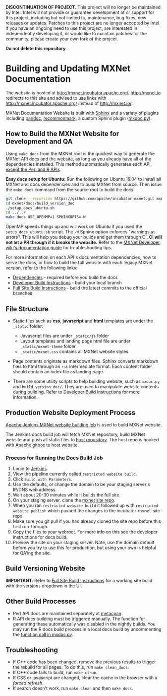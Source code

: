 **DISCONTINUATION OF PROJECT.**  This project will no longer be maintained by Intel.  Intel will not provide or guarantee development of or support for this project, including but not limited to, maintenance, bug fixes, new releases or updates.  Patches to this project are no longer accepted by Intel. If you have an ongoing need to use this project, are interested in independently developing it, or would like to maintain patches for the community, please create your own fork of the project.

**Do not delete this repository**

# Building and Updating MXNet Documentation

The website is hosted at http://mxnet.incubator.apache.org/.
http://mxnet.io redirects to this site and advised to use links with http://mxnet.incubator.apache.org/ instead of http://mxnet.io/.

MXNet Documentation Website is built with [Sphinx](http://www.sphinx-doc.org) and a variety of plugins including [pandoc](https://pandoc.org/), [recommonmark](https://github.com/rtfd/recommonmark), a custom Sphinx plugin ([mxdoc.py](https://github.com/apache/incubator-mxnet/blob/master/docs/mxdoc.py)).


## How to Build the MXNet Website for Development and QA

Using `make docs` from the MXNet root is the quickest way to generate the MXNet API docs and the website, as long as you already have all of the dependencies installed. This method automatically generates each API, [except the Perl and R APIs](#other-build-processes).

**Easy docs setup for Ubuntu:** Run the following on Ubuntu 16.04 to install all MXNet and docs dependencies and to build MXNet from source. Then issue the `make docs` command from the source root to build the docs.

```bash
git clone --recursive https://github.com/apache/incubator-mxnet.git mxnet
cd mxnet/docs/build_version_doc
./setup_docs_ubuntu.sh
cd ../../
make docs USE_OPENMP=1 SPHINXOPTS=-W
```

OpenMP speeds things up and will work on Ubuntu if you used the `setup_docs_ubuntu.sh` script.
The `-W` Sphinx option enforces "warnings as errors". This will help you debug your builds and get them through CI.
**CI will not let a PR through if it breaks the website.** Refer to the [MXNet Developer wiki's documentation guide](https://cwiki.apache.org/confluence/display/MXNET/Documentation+Guide) for troubleshooting tips.

For more information on each API's documentation dependencies, how to serve the docs, or how to build the full website with each legacy MXNet version, refer to the following links:

* [Dependencies](https://github.com/apache/incubator-mxnet/tree/master/docs/build_version_doc#dependencies) - required before you build the docs
* [Developer Build Instructions](https://github.com/apache/incubator-mxnet/tree/master/docs/build_version_doc#developer-instructions) - build your local branch
* [Full Site Build Instructions](https://github.com/apache/incubator-mxnet/tree/master/docs/build_version_doc#full-website-build) - build the latest commits to the official branches


## File Structure

* Static files such as **css**, **javascript** and **html** templates are under the `_static` folder:
  - Javascript files are under `_static/js` folder
  - Layout templates and landing page html file are under `_static/mxnet-theme` folder
  - `_static/mxnet.css` contains all MXNet website styles

* Page contents originate as markdown files. Sphinx converts markdown files to html through an `rst` intermediate format. Each content folder should contain an index file as landing page.

* There are some utility scripts to help building website, such as `mxdoc.py` and `build_version_doc/`. They are used to manipulate website contents during building. Refer to [Developer Build Instructions](https://github.com/apache/incubator-mxnet/tree/master/docs/build_version_doc#developer-instructions) for more information.


## Production Website Deployment Process

[Apache Jenkins MXNet website building job](https://builds.apache.org/job/incubator-mxnet-build-site/) is used to build MXNet website.

The Jenkins docs build job will fetch MXNet repository, build MXNet website and push all static files to [host repository](https://github.com/apache/incubator-mxnet-site.git).
The host repo is hooked with [Apache gitbox](https://gitbox.apache.org/repos/asf?p=incubator-mxnet-site.git;a=summary) to host website.

### Process for Running the Docs Build Job

1. Login to [Jenkins](http://jenkins.mxnet-ci.amazon-ml.com/).
1. View the pipeline currently called `restricted website build`.
1. Click `Build with Parameters`.
1. Use the defaults, or change the domain to be your staging server's IP/DNS web address.
1. Wait about 20-30 minutes while it builds the full site.
1. On your staging server, clone the [mxnet site repo](https://github.com/apache/incubator-mxnet-site.git).
1. When you ran `restricted website build` it followed up with `restricted website publish` which pushed the changes to the incubator-mxnet-site repo.
1. Make sure you git pull if you had already cloned the site repo before this first run-through.
1. Copy the files to your webroot. For more info on this see the developer instructions for docs build.
1. Preview the site on your staging server. Note, use the domain default before you try to use this for production, but using your own is helpful for QA'ing the site.


## Build Versioning Website

**IMPORTANT**: Refer to [Full Site Build Instructions](https://github.com/apache/incubator-mxnet/tree/master/docs/build_version_doc#full-website-build) for a working site build with the versions dropdown in the UI.


## Other Build Processes

* Perl API docs are maintained separately at [metacpan](https://metacpan.org/release/AI-MXNet).
* R API docs building must be triggered manually. The function for generating these automatically was disabled in the nightly builds. You may run the R docs build process in a local docs build by uncommenting the [function call in mxdoc.py](https://github.com/apache/incubator-mxnet/blob/master/docs/mxdoc.py#L378).


## Troubleshooting

- If C++ code has been changed, remove the previous results to trigger the rebuild for all pages. To do this, run `make clean_docs`.
- If C++ code fails to build, run `make clean`.
- If CSS or javascript are changed, clear the cache in the browser with a *forced refresh*.
- If search doesn't work, run `make clean` and then `make docs`.
